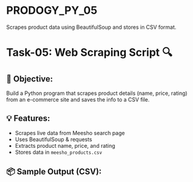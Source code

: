 # PRODOGY_PY_05
Scrapes product data using BeautifulSoup and stores in CSV format.
# Task-05: Web Scraping Script 🔍

## 🎯 Objective:
Build a Python program that scrapes product details (name, price, rating) from an e-commerce site and saves the info to a CSV file.

## 💡 Features:
- Scrapes live data from Meesho search page  
- Uses BeautifulSoup & requests  
- Extracts product name, price, and rating  
- Stores data in `meesho_products.csv`

## 📦 Sample Output (CSV):
